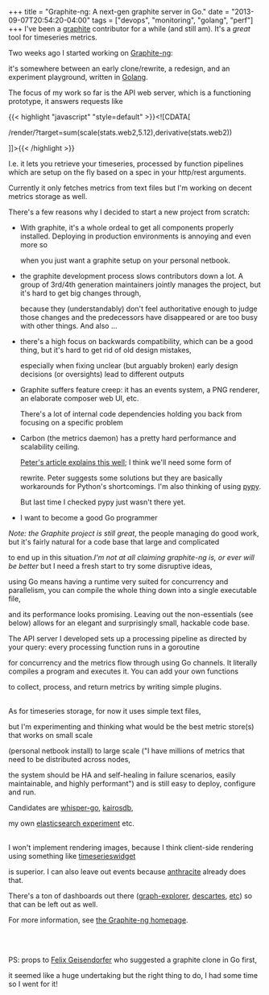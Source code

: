 +++
title = "Graphite-ng: A next-gen graphite server in Go."
date = "2013-09-07T20:54:20-04:00"
tags = ["devops", "monitoring", "golang", "perf"]
+++
I've been a <a href="https://github.com/graphite-project/">graphite</a> contributor for a while (and still am).  It's a <i>great</i> tool for timeseries metrics.

Two weeks ago I started working on <a href="https://github.com/graphite-ng/graphite-ng">Graphite-ng</a>:

it's somewhere between an early clone/rewrite, a redesign, and an experiment playground, written in <a href="http://golang.org">Golang</a>.

The focus of my work so far is the API web server, which is a functioning prototype, it answers requests like</p>

{{< highlight "javascript" "style=default" >}}<![CDATA[

/render/?target=sum(scale(stats.web2,5.12),derivative(stats.web2))

]]>{{< /highlight >}}

<p>

I.e. it lets you retrieve your timeseries, processed by function pipelines which are setup on the fly based on a spec in your http/rest arguments.

Currently it only fetches metrics from text files but I'm working on decent metrics storage as well.

</p>

<!--more-->



<p>

There's a few reasons why I decided to start a new project from scratch:

<ul>

<li>With graphite, it's a whole ordeal to get all components properly installed.  Deploying in production environments is annoying and even more so

when you just want a graphite setup on your personal netbook.</li>

<li>the graphite development process slows contributors down a lot.  A group of 3rd/4th generation maintainers jointly manages the project, but it's hard to get big changes through,

because they (understandably) don't feel authoritative enough to judge those changes and the predecessors have disappeared or are too busy with other things.  And also ...</li>

<li>there's a high focus on backwards compatibility, which can be a good thing, but it's hard to get rid of old design mistakes,

especially when fixing unclear (but arguably broken) early design decisions (or oversights) lead to different outputs</li>

<li>Graphite suffers feature creep: it has an events system, a PNG renderer, an elaborate composer web UI, etc.

There's a lot of internal code dependencies holding you back from focusing on a specific problem</li>

<li>Carbon (the metrics daemon) has a pretty hard performance and scalability ceiling.

<a href="https://github.com/pcn/carbon/blob/new-sending-mechanism/Why_Spooling.md">Peter's article explains this well</a>; I think we'll need some form of

rewrite.   Peter suggests some solutions but they are basically workarounds for Python's shortcomings.  I'm also thinking of using <a href="http://pypy.org/">pypy</a>.

But last time I checked pypy just wasn't there yet.</li>

<li>I want to become a good Go programmer</li>

</ul>



<i>Note: the Graphite project is still great</i>, the people managing do good work, but it's fairly natural for a code base that large and complicated

to end up in this situation.<i>I'm not at all claiming graphite-ng is, or ever will be better</i> but I need a fresh start to try some disruptive ideas,

using Go means having a runtime very suited for concurrency and parallelism, you can compile the whole thing down into a single executable file,

and its performance looks promising.  Leaving out the non-essentials (see below) allows for an elegant and surprisingly small, hackable code base.

</p>



<p>

The API server I developed sets up a processing pipeline as directed by your query: every processing function runs in a goroutine

for concurrency and the metrics flow through using Go channels.  It literally compiles a program and executes it.  You can add your own functions

to collect, process, and return metrics by writing simple plugins.

<br/>As for timeseries storage, for now it uses simple text files,

but I'm experimenting and thinking what would be the best metric store(s) that works on small scale

(personal netbook install) to large scale ("I have millions of metrics that need to be distributed across nodes,

the system should be HA and self-healing in failure scenarios, easily maintainable, and highly performant") and is still easy to deploy, configure and run.

Candidates are <a href="https://github.com/kisielk/whisper-go">whisper-go</a>, <a href="https://code.google.com/p/kairosdb/">kairosdb</a>,

my own <a href="https://github.com/graphite-ng/graphite-ng/tree/master/carbon-es">elasticsearch experiment</a> etc.

<br/>I won't implement rendering images, because I think client-side rendering using something like <a href="https://github.com/vimeo/timeserieswidget">timeserieswidget</a>

is superior.  I can also leave out events because <a href="https://github.com/Dieterbe/anthracite/">anthracite</a> already does that.

There's a ton of dashboards out there (<a href="http://vimeo.github.io/graph-explorer/">graph-explorer</a>, <a href="https://github.com/obfuscurity/descartes">descartes</a>, <a href="http://graphite.readthedocs.org/en/1.0/tools.html">etc</a>) so that can be left out as well.

</p>



For more information, see <a href="https://github.com/graphite-ng/graphite-ng">the Graphite-ng homepage</a>.

<br/>

<br/>PS: props to <a href="http://felixge.de/">Felix Geisendorfer</a> who suggested a graphite clone in Go first,

it seemed like a huge undertaking but the right thing to do, I had some time so I went for it!
